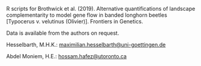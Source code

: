 R scripts for Brothwick et al. (2019). Alternative quantifications of landscape complementarity to model gene flow in banded longhorn beetles [Typocerus v. velutinus (Olivier)]. Frontiers in Genetics.

Data is available from the authors on request.

Hesselbarth, M.H.K.: maximilian.hesselbarth@uni-goettingen.de

Abdel Moniem, H.E.: hossam.hafez@utoronto.ca
